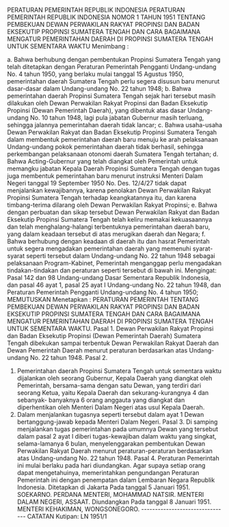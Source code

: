  PERATURAN PEMERINTAH REPUBLIK INDONESIA PERATURAN PEMERINTAH REPUBLIK INDONESIA NOMOR 1 TAHUN 1951 TENTANG PEMBEKUAN DEWAN PERWAKILAN RAKYAT PROPINSI DAN BADAN EKSEKUTIP PROPINSI SUMATERA TENGAH DAN CARA BAGAIMANA MENGATUR PEMERINTAHAN DAERAH DI PROPINSI SUMATERA TENGAH UNTUK SEMENTARA WAKTU
Menimbang :

a. Bahwa berhubung dengan pembentukan Propinsi Sumatera Tengah yang telah ditetapkan dengan Peraturan Pemerintah Pengganti Undang-undang No. 4 tahun 1950, yang berlaku mulai tanggal 15 Agustus 1950, pemerintahan daerah Sumatera Tengah perlu segera disusun baru menurut dasar-dasar dalam Undang-undang No. 22 tahun 1948;
b. Bahwa pemerintahan daerah Propinsi Sumatera Tengah sejak hari tersebut masih dilakukan oleh Dewan Perwakilan Rakyat Propinsi dan Badan Eksekutip Propinsi (Dewan Pemerintah Daerah), yang dibentuk atas dasar Undang-undang No. 10 tahun 1948, lagi pula jabatan Gubernur masih terluang, sehingga jalannya pemerintahan daerah tidak lancar;
c. Bahwa usaha-usaha Dewan Perwakilan Rakyat dan Badan Eksekutip Propinsi Sumatera Tengah dalam membentuk pemerintahan daerah baru menuju ke arah pelaksanaan Undang-undang pokok pemerintahan daerah tidak berhasil, sehingga perkembangan pelaksanaan otonomi daerah Sumatera Tengah tertahan;
d. Bahwa Acting-Gubernur yang telah diangkat oleh Pemerintah untuk memangku jabatan Kepala Daerah Propinsi Sumatera Tengah dengan tugas juga membentuk pemerintahan baru menurut instruksi Menteri Dalam Negeri tanggal 19 September 1950 No. Des. 12/4/27 tidak dapat menjalankan kewajibannya, karena penolakan Dewan Perwakilan Rakyat Propinsi Sumatera Tengah terhadap keangkatannya itu, dan karena timbang-terima dilarang oleh Dewan Perwakilan Rakyat Propinsi;
e. Bahwa dengan perbuatan dan sikap tersebut Dewan Perwakilan Rakyat dan Badan Eksekutip Propinsi Sumatera Tengah telah keliru memakai kekuasaannya dan telah menghalang-halangi terbentuknya pemerintahan daerah baru, yang dalam keadaan tersebut di atas merugikan daerah dan Negara;
f. Bahwa berhubung dengan keadaan di daerah itu dan hasrat Pemerintah untuk segera mengadakan pemerintahan daerah yang memenuhi syarat-syarat seperti tersebut dalam Undang-undang No. 22 tahun 1948 sebagai pelaksanaan Program-Kabinet, Pemerintah menganggap perlu mengadakan tindakan-tindakan dan peraturan seperti tersebut di bawah ini.
Mengingat:
 Pasal 142 dan 98 Undang-undang Dasar Sementara Republik Indonesia, dan pasal 46 ayat 1, pasal 25 ayat I Undang-undang No. 22 tahun 1948, dan Peraturan Pemerintah Pengganti Undang-undang No. 4 tahun 1950; MEMUTUSKAN Menetapkan : PERATURAN PEMERINTAH TENTANG PEMBEKUAN DEWAN PERWAKILAN RAKYAT PROPINSI DAN BADAN EKSEKUTIP PROPINSI SUMATERA TENGAH DAN CARA BAGAIMANA MENGATUR PEMERINTAHAN DAERAH DI PROPINSI SUMATERA TENGAH UNTUK SEMENTARA WAKTU. Pasal 1. Dewan Perwakilan Rakyat Propinsi dan Badan Eksekutip Propinsi (Dewan Pemerintah Daerah) Sumatera Tengah dibekukan sampai terbentuk Dewan Perwakilan Rakyat Daerah dan Dewan Pemerintah Daerah menurut peraturan berdasarkan atas Undang-undang No. 22 tahun 1948. Pasal 2.
1) Pemerintahan daerah Propinsi Sumatera Tengah untuk sementara waktu dijalankan oleh seorang Gubernur, Kepala Daerah yang diangkat oleh Pemerintah, bersama-sama dengan satu Dewan, yang terdiri dari seorang Ketua, yaitu Kepala Daerah dan sekurang-kurangnya 4 dan sebanyak- banyaknya 6 orang anggauta yang diangkat dan diperhentikan oleh Menteri Dalam Negeri atas usul Kepala Daerah.
2) Dalam menjalankan tugasnya seperti tersebut dalam ayat 1 Dewan bertanggung-jawab kepada Menteri Dalam Negeri. Pasal 3. Di samping menjalankan tugas pemerintahan pada umumnya Dewan yang tersebut dalam pasal 2 ayat I diberi tugas-kewajiban dalam waktu yang singkat, selama-lamanya 6 bulan, menyelenggarakan pembentukan Dewan Perwakilan Rakyat Daerah menurut peraturan-peraturan berdasarkan atas Undang-undang No. 22 tahun 1948. Pasal 4. Peraturan Pemerintah ini mulai berlaku pada hari diundangkan. Agar supaya setiap orang dapat mengetahuinya, memerintahkan pengundangan Peraturan Pemerintah ini dengan penempatan dalam Lembaran Negara Republik Indonesia. Ditetapkan di Jakarta Pada tanggal 5 Januari 1951. SOEKARNO. PERDANA MENTERI, MOHAMMAD NATSIR. MENTERI DALAM NEGERI, ASSAAT. Diundangkan Pada tanggal 8 Januari 1951. MENTERI KEHAKIMAN, WONGSONEGORO. -------------------------------- CATATAN Kutipan: LN 1951/1